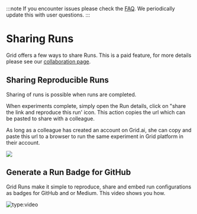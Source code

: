 :::note
If you encounter issues please check the [FAQ](https://docs.grid.ai/features/runs/troubleshooting.md). We periodically update this with user questions.
:::
# Sharing Runs
Grid offers a few ways to share Runs. This is a paid feature, for more details please see our [collaboration page](https://docs.grid.ai/platform/collaboration).

## Sharing Reproducible Runs

Sharing of runs is possible when runs are completed.

When experiments complete, simply open the Run details, click on "share the link and reproduce this run' icon. This action copies the url which can be pasted to share with a colleague.

As long as a colleague has created an account on Grid.ai, she can copy and paste this url to a browser to run the same experiment in Grid platform in their account.

![](/images/runs/sharing-runs.png)

## Generate a Run Badge for GitHub

Grid Runs make it simple to reproduce, share and embed run configurations as badges for GitHub and or Medium. This video shows you how.

![type:video](https://www.loom.com/share/032030f2e7fb465e8be47f7101d3391e)




